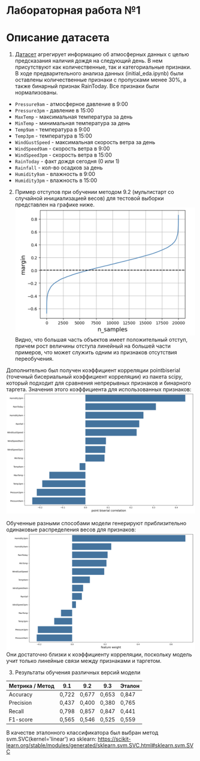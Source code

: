 # Лабораторная работа №1
# Описание датасета
1. [Датасет](https://www.kaggle.com/datasets/jsphyg/weather-dataset-rattle-package) агрегирует информацию об атмосферных данных с целью предсказания наличия дождя на следующий день. В нем присутствуют как количественные, так и категориальные признаки. В ходе предварительного анализа данных (initial_eda.ipynb) были оставлены количественные признаки c пропусками менее 30%, а также бинарный признак RainToday. Все признаки были нормализованы.

- `Pressure9am` - атмосферное давление в 9:00
- `Pressure3pm` - давление в 15:00
- `MaxTemp` - максимальная температура за день
- `MinTemp` - минимальная температура за день
- `Temp9am` - температура в 9:00
- `Temp3pm` - температура в 15:00
- `WindGustSpeed` - максимальная скорость ветра за день
- `WindSpeed9am` - скорость ветра в 9:00
- `WindSpeed3pm` - скорость ветра в 15:00
- `RainToday` - факт дождя сегодня (0 или 1)
- `Rainfall` - кол-во осадков за день
- `Humidity9am` - влажность в 9:00
- `Humidity3pm` - влажность в 15:00

2. Пример отступов при обучении методом 9.2 (мультистарт со случайной инициализацией весов) для тестовой выборки представлен на графике ниже.
![alt text](image.png)
Видно, что большая часть объектов имеет положительный отступ, причем рост величины отступа линейный на большей части примеров, что может служить одним из признаков отсутствия переобучения.

Дополнительно был получен коэффициент корреляции pointbiserial (точечный бисериальный коэффициент корреляции) из пакета scipy, который подходит для сравнения непрерывных признаков и бинарного таргета. Значения этого коэффициента для использованных признаков:
![alt text](image-1.png)

Обученные разными способами модели генерируют приблизительно одинаковые распределения весов для признаков:
![alt text](image-2.png)
Они достаточно близки к коэффициенту корреляции, поскольку модель учит только линейные связи между признаками и таргетом.

3. Результаты обучения различных версий модели

| Метрика / Метод| 9.1 | 9.2 | 9.3 | Эталон |
|-------|-------|--------|-------|-------|
| Accuracy | 0,722 | 0,677  | 0,653 | 0,847 |
| Precision| 0,437 | 0,400  | 0,380 | 0,765 |
| Recall | 0,798 | 0,857  | 0,847 | 0,441 |
|F1-score | 0,565 | 0,546  | 0,525 | 0,559 |

В качестве эталонного классификатора был выбран метод svm.SVC(kernel='linear') из sklearn: https://scikit-learn.org/stable/modules/generated/sklearn.svm.SVC.html#sklearn.svm.SVC


